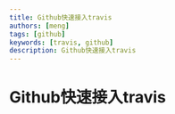 ```yaml
---
title: Github快速接入travis
authors: [meng]
tags: [github]
keywords: [travis, github]
description: Github快速接入travis
---
```


# Github快速接入travis